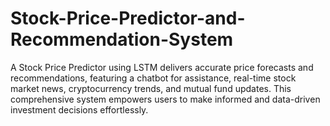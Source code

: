 # Stock-Price-Predictor-and-Recommendation-System
A Stock Price Predictor using LSTM delivers accurate price forecasts and recommendations, featuring a chatbot for assistance, real-time stock market news, cryptocurrency trends, and mutual fund updates. This comprehensive system empowers users to make informed and data-driven investment decisions effortlessly.
